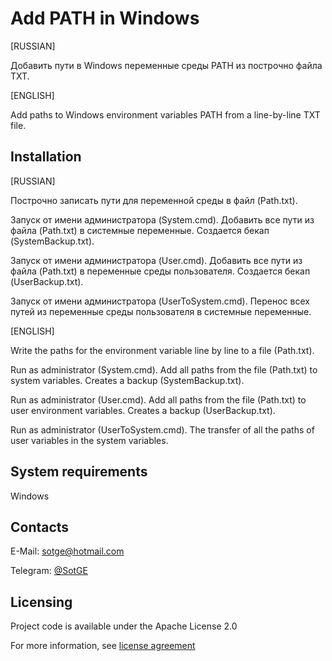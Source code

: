 Add PATH in Windows
===================
[RUSSIAN]

Добавить пути в Windows переменные среды PATH из построчно файла TXT.

[ENGLISH]

Add paths to Windows environment variables PATH from a line-by-line TXT file.

Installation
-------------------
[RUSSIAN]

Построчно записать пути для переменной среды в файл (Path.txt).

Запуск от имени администратора (System.cmd).
Добавить все пути из файла (Path.txt) в системные переменные.
Создается бекап (SystemBackup.txt).

Запуск от имени администратора (User.cmd).
Добавить все пути из файла (Path.txt) в переменные среды пользователя.
Создается бекап (UserBackup.txt).

Запуск от имени администратора (UserToSystem.cmd).
Перенос всех путей из переменные среды пользователя в системные переменные.

[ENGLISH]

Write the paths for the environment variable line by line to a file (Path.txt).

Run as administrator (System.cmd).
Add all paths from the file (Path.txt) to system variables.
Creates a backup (SystemBackup.txt).

Run as administrator (User.cmd).
Add all paths from the file (Path.txt) to user environment variables.
Creates a backup (UserBackup.txt).

Run as administrator (UserToSystem.cmd).
The transfer of all the paths of user variables in the system variables.

System requirements
-------------------
Windows

Contacts
-------------------
E-Mail: sotge@hotmail.com

Telegram: [@SotGE](https://t.me/sotge)

Licensing
-------------------
Project code is available under the Apache License 2.0

For more information, see [license agreement](LICENSE)
